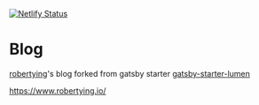[![Netlify Status](https://api.netlify.com/api/v1/badges/6aabe6e8-b6d1-4e8d-84d1-75a45ad20053/deploy-status)](https://app.netlify.com/sites/robertying/deploys)

# Blog

[robertying](https://github.com/robertying)'s blog forked from gatsby starter [gatsby-starter-lumen](https://github.com/alxshelepenok/gatsby-starter-lumen)

https://www.robertying.io/
